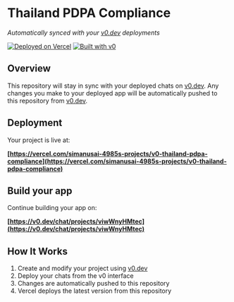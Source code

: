 # Thailand PDPA Compliance

*Automatically synced with your [v0.dev](https://v0.dev) deployments*

[![Deployed on Vercel](https://img.shields.io/badge/Deployed%20on-Vercel-black?style=for-the-badge&logo=vercel)](https://vercel.com/simanusai-4985s-projects/v0-thailand-pdpa-compliance)
[![Built with v0](https://img.shields.io/badge/Built%20with-v0.dev-black?style=for-the-badge)](https://v0.dev/chat/projects/viwWnyHMtec)

## Overview

This repository will stay in sync with your deployed chats on [v0.dev](https://v0.dev).
Any changes you make to your deployed app will be automatically pushed to this repository from [v0.dev](https://v0.dev).

## Deployment

Your project is live at:

**[https://vercel.com/simanusai-4985s-projects/v0-thailand-pdpa-compliance](https://vercel.com/simanusai-4985s-projects/v0-thailand-pdpa-compliance)**

## Build your app

Continue building your app on:

**[https://v0.dev/chat/projects/viwWnyHMtec](https://v0.dev/chat/projects/viwWnyHMtec)**

## How It Works

1. Create and modify your project using [v0.dev](https://v0.dev)
2. Deploy your chats from the v0 interface
3. Changes are automatically pushed to this repository
4. Vercel deploys the latest version from this repository
